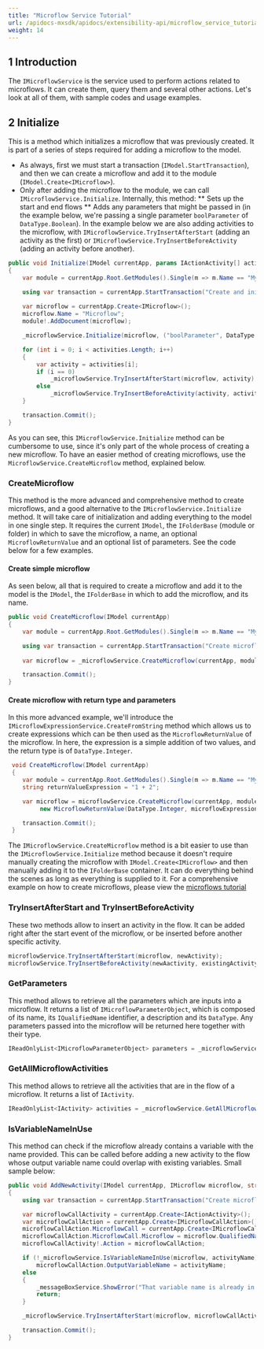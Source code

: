 ```yaml
---
title: "Microflow Service Tutorial"
url: /apidocs-mxsdk/apidocs/extensibility-api/microflow_service_tutorial/
weight: 14
---
```


## 1 Introduction

The `IMicroflowService` is the service used to perform actions related to microflows. It can create them, query them and several other actions. Let's look at all of them, with sample codes and usage examples.

## 2 Initialize
This is a method which initializes a microflow that was previously created. It is part of a series of steps required for adding a microflow to the model.
* As always, first we must start a transaction (`IModel.StartTransaction`), and then we can create a microflow and add it to the module (`IModel.Create<IMicroflow>`).
* Only after adding the microflow to the module, we can call `IMicroflowService.Initialize`. Internally, this method:
** Sets up the start and end flows
** Adds any parameters that might be passed in (in the example below, we're passing a single parameter `boolParameter` of `DataType.Boolean`).
In the example below we are also adding activities to the microflow, with `IMicroflowService.TryInsertAfterStart` (adding an activity as the first) or `IMicroflowService.TryInsertBeforeActivity` (adding an activity before another).

```csharp
public void Initialize(IModel currentApp, params IActionActivity[] actionActivities)
{
    var module = currentApp.Root.GetModules().Single(m => m.Name == "MyFirstModule");

    using var transaction = currentApp.StartTransaction("Create and initialize microflow");
          
    var microflow = currentApp.Create<IMicroflow>();
    microflow.Name = "Microflow";
    module!.AddDocument(microflow);

    _microflowService.Initialize(microflow, ("boolParameter", DataType.Boolean));

    for (int i = 0; i < activities.Length; i++)
    {
        var activity = activities[i];
        if (i == 0)
            _microflowService.TryInsertAfterStart(microflow, activity);
        else
            _microflowService.TryInsertBeforeActivity(activity, activities[i-1]);
    }

    transaction.Commit();
}
```

As you can see, this `IMicroflowService.Initialize` method can be cumbersome to use, since it's only part of the whole process of creating a new microflow. To have an easier method of creating microflows, use the `MicroflowService.CreateMicroflow` method, explained below.

### CreateMicroflow
This method is the more advanced and comprehensive method to create microflows, and a good alternative to the `IMicroflowService.Initialize` method.
It will take care of initialization and adding everything to the model in one single step. It requires the current `IModel`, the `IFolderBase` (module or folder) in which to save the microflow, a name, an optional `MicroflowReturnValue` and an optional list of parameters. See the code below for a few examples.

#### Create simple microflow
As seen below, all that is required to create a microflow and add it to the model is the `IModel`, the `IFolderBase` in which to add the microflow, and its name.

```csharp
public void CreateMicroflow(IModel currentApp)
{
    var module = currentApp.Root.GetModules().Single(m => m.Name == "MyFirstModule");

    using var transaction = currentApp.StartTransaction("Create microflows");
   
    var microflow = _microflowService.CreateMicroflow(currentApp, module, "Microflow");

    transaction.Commit();
}
```

#### Create microflow with return type and parameters
In this more advanced example, we'll introduce the `IMicroflowExpressionService.CreateFromString` method which allows us to create expressions which can be then used as the `MicroflowReturnValue` of the microflow. In here, the expression is a simple addition of two values, and the return type is of `DataType.Integer`.

```csharp
 void CreateMicroflow(IModel currentApp)
 {
    var module = currentApp.Root.GetModules().Single(m => m.Name == "MyFirstModule");    
    string returnValueExpression = "1 + 2";

    var microflow = microflowService.CreateMicroflow(currentApp, module, "Microflow",
         new MicroflowReturnValue(DataType.Integer, microflowExpressionService.CreateFromString(returnValueExpression)));

    transaction.Commit();
 }
```
The `IMicroflowService.CreateMicroflow` method is a bit easier to use than the `IMicroflowService.Initialize` method because it doesn't require manually creating the microflow with `IModel.Create<IMicroflow>` and then manually adding it to the `IFolderBase` container. It can do everything behind the scenes as long as everything is supplied to it. For a comprehensive example on how to create microflows, please view the [microflows tutorial](microflows_tutorial.md)

### TryInsertAfterStart and TryInsertBeforeActivity
These two methods allow to insert an activity in the flow. It can be added right after the start event of the microflow, or be inserted before another specific activity.

```csharp
microflowService.TryInsertAfterStart(microflow, newActivity);
microflowService.TryInsertBeforeActivity(newAactivity, existingActivity);
```

### GetParameters
This method allows to retrieve all the parameters which are inputs into a microflow. It returns a list of `IMicroflowParameterObject`, which is composed of its name, its `IQualifiedName` identifier, a description and its `DataType`. Any parameters passed into the microflow will be returned here together with their type.

```csharp
IReadOnlyList<IMicroflowParameterObject> parameters = _microflowService.GetParameters(microflow);
```

### GetAllMicroflowActivities
This method allows to retrieve all the activities that are in the flow of a microflow. It returns a list of `IActivity`.

```csharp
IReadOnlyList<IActivity> activities = _microflowService.GetAllMicroflowActivities(microflow);
```

### IsVariableNameInUse
This method can check if the microflow already contains a variable with the name provided. This can be called before adding a new activity to the flow whose output variable name could overlap with existing variables. Small sample below:
```csharp
public void AddNewActivity(IModel currentApp, IMicroflow microflow, string activityName)
{
    using var transaction = currentApp.StartTransaction("Create microflows");

    var microflowCallActivity = currentApp.Create<IActionActivity>();
    var microflowCallAction = currentApp.Create<IMicroflowCallAction>();
    microflowCallAction.MicroflowCall = currentApp.Create<IMicroflowCall>();
    microflowCallAction.MicroflowCall.Microflow = microflow.QualifiedName;
    microflowCallActivity!.Action = microflowCallAction;

    if (!_microflowService.IsVariableNameInUse(microflow, activityName))
        microflowCallAction.OutputVariableName = activityName;
    else
    {
        _messageBoxService.ShowError("That variable name is already in use.");
        return;
    }

    _microflowService.TryInsertAfterStart(microflow, microflowCallActivity);

    transaction.Commit();
}
```